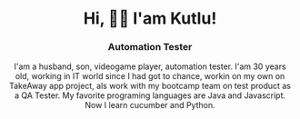 <h1 align="center">Hi, 👋🏼 I'am Kutlu!</h1>

<h3 align="center">Automation Tester</h3>

<p align="center">I'am a husband, son, videogame player, automation tester. I'am 30 years old, working in IT world since I had got to chance, workin on my own on TakeAway app project, als work with my bootcamp team on test product as a QA Tester. My favorite programing languages are Java and Javascript. Now I learn cucumber and Python.</p>
